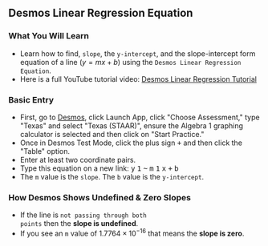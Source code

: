 ## Desmos Linear Regression Equation
### What You Will Learn
* Learn how to find, `slope`, the `y-intercept`, and the slope-intercept form equation of a line ($y=mx+b$) using the <code class="noun">Desmos Linear Regression Equation</code>.
* Here is a full YouTube tutorial video: [Desmos Linear Regression Tutorial](https://www.youtube.com/watch?v=QnsVPVm4UJ4&ab_channel=AthenianStranger "Desmos Linear Regression Tutorial on the Athenian Stranger YouTube Channel")

### Basic Entry
* First, go to [Desmos](https://bit.ly/desmos-test-mode-chrome-app "Desmos Test Mode Chrome App Extension"), click Launch App, click "Choose Assessment," type "Texas" and select "Texas (STAAR)", ensure the Algebra 1 graphing calculator is selected and then click on "Start Practice."
* Once in Desmos Test Mode, click the plus sign <kbd>+</kbd> and then click the "Table" option.
* Enter at least two coordinate pairs.
* Type this equation on a new link: 
<kbd>y</kbd> <kbd>1</kbd> <kbd>~</kbd> <kbd>m</kbd> <kbd>1</kbd> <kbd>x</kbd> <kbd>+</kbd> <kbd>b</kbd>
* The `m` value is the `slope`. The `b` value is the `y-intercept`.

### How Desmos Shows Undefined & Zero Slopes
* If the line is <code class="alert">not passing through both points</code> then the **slope is undefined**.
* If you see an `m` value of $1.7764 \times 10^{-16}$ that means the **slope is zero**. 

